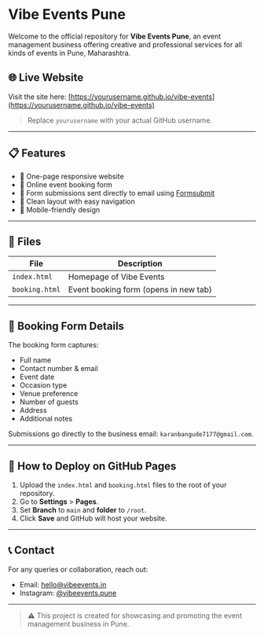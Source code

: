 
# Vibe Events Pune

Welcome to the official repository for **Vibe Events Pune**, an event management business offering creative and professional services for all kinds of events in Pune, Maharashtra.

## 🌐 Live Website

Visit the site here: [https://yourusername.github.io/vibe-events](https://yourusername.github.io/vibe-events)

> Replace `yourusername` with your actual GitHub username.

---

## 📋 Features

- 🎉 One-page responsive website
- 📝 Online event booking form
- 📧 Form submissions sent directly to email using [Formsubmit](https://formsubmit.co)
- 🎨 Clean layout with easy navigation
- 📱 Mobile-friendly design

---

## 📂 Files

| File         | Description                           |
|--------------|---------------------------------------|
| `index.html` | Homepage of Vibe Events               |
| `booking.html` | Event booking form (opens in new tab) |

---

## 💌 Booking Form Details

The booking form captures:
- Full name
- Contact number & email
- Event date
- Occasion type
- Venue preference
- Number of guests
- Address
- Additional notes

Submissions go directly to the business email: `karanbangude7177@gmail.com`.

---

## 🚀 How to Deploy on GitHub Pages

1. Upload the `index.html` and `booking.html` files to the root of your repository.
2. Go to **Settings** > **Pages**.
3. Set **Branch** to `main` and **folder** to `/root`.
4. Click **Save** and GitHub will host your website.

---

## 📞 Contact

For any queries or collaboration, reach out:
- Email: hello@vibeevents.in
- Instagram: [@vibeevents.pune](https://instagram.com/vibeevents.pune)

---

> ⚠️ This project is created for showcasing and promoting the event management business in Pune.
